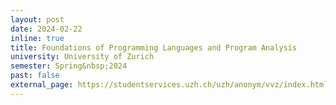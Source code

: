 ```yaml
---
layout: post
date: 2024-02-22
inline: true
title: Foundations of Programming Languages and Program Analysis
university: University of Zurich
semester: Spring&nbsp;2024
past: false
external_page: https://studentservices.uzh.ch/uzh/anonym/vvz/index.html?sap-language=EN&sap-ui-language=EN#/details/2023/004/E/51202327/////////51144515/Foundations%2520of%2520Programming%2520Languages%2520and%2520Program%2520Analysis%2520(L%252BE)
---
```

